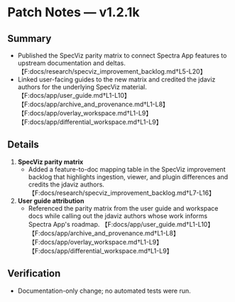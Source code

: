 # Patch Notes — v1.2.1k

## Summary
- Published the SpecViz parity matrix to connect Spectra App features to upstream documentation and deltas. 【F:docs/research/specviz_improvement_backlog.md†L5-L20】
- Linked user-facing guides to the new matrix and credited the jdaviz authors for the underlying SpecViz material. 【F:docs/app/user_guide.md†L1-L10】【F:docs/app/archive_and_provenance.md†L1-L8】【F:docs/app/overlay_workspace.md†L1-L9】【F:docs/app/differential_workspace.md†L1-L9】

## Details
1. **SpecViz parity matrix**
   - Added a feature-to-doc mapping table in the SpecViz improvement backlog that highlights ingestion, viewer, and plugin differences and credits the jdaviz authors. 【F:docs/research/specviz_improvement_backlog.md†L7-L16】
2. **User guide attribution**
   - Referenced the parity matrix from the user guide and workspace docs while calling out the jdaviz authors whose work informs Spectra App's roadmap. 【F:docs/app/user_guide.md†L1-L10】【F:docs/app/archive_and_provenance.md†L1-L8】【F:docs/app/overlay_workspace.md†L1-L9】【F:docs/app/differential_workspace.md†L1-L9】

## Verification
- Documentation-only change; no automated tests were run.
